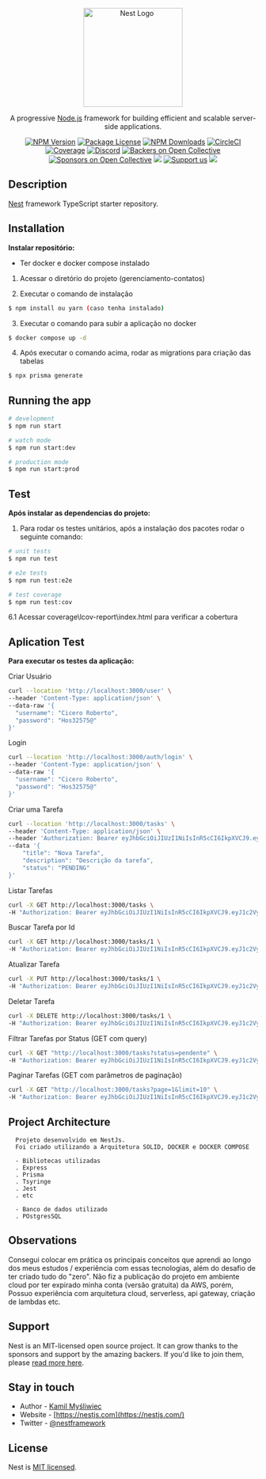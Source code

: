 <p align="center">
  <a href="http://nestjs.com/" target="blank"><img src="https://nestjs.com/img/logo-small.svg" width="200" alt="Nest Logo" /></a>
</p>

[circleci-image]: https://img.shields.io/circleci/build/github/nestjs/nest/master?token=abc123def456
[circleci-url]: https://circleci.com/gh/nestjs/nest

  <p align="center">A progressive <a href="http://nodejs.org" target="_blank">Node.js</a> framework for building efficient and scalable server-side applications.</p>
    <p align="center">
<a href="https://www.npmjs.com/~nestjscore" target="_blank"><img src="https://img.shields.io/npm/v/@nestjs/core.svg" alt="NPM Version" /></a>
<a href="https://www.npmjs.com/~nestjscore" target="_blank"><img src="https://img.shields.io/npm/l/@nestjs/core.svg" alt="Package License" /></a>
<a href="https://www.npmjs.com/~nestjscore" target="_blank"><img src="https://img.shields.io/npm/dm/@nestjs/common.svg" alt="NPM Downloads" /></a>
<a href="https://circleci.com/gh/nestjs/nest" target="_blank"><img src="https://img.shields.io/circleci/build/github/nestjs/nest/master" alt="CircleCI" /></a>
<a href="https://coveralls.io/github/nestjs/nest?branch=master" target="_blank"><img src="https://coveralls.io/repos/github/nestjs/nest/badge.svg?branch=master#9" alt="Coverage" /></a>
<a href="https://discord.gg/G7Qnnhy" target="_blank"><img src="https://img.shields.io/badge/discord-online-brightgreen.svg" alt="Discord"/></a>
<a href="https://opencollective.com/nest#backer" target="_blank"><img src="https://opencollective.com/nest/backers/badge.svg" alt="Backers on Open Collective" /></a>
<a href="https://opencollective.com/nest#sponsor" target="_blank"><img src="https://opencollective.com/nest/sponsors/badge.svg" alt="Sponsors on Open Collective" /></a>
  <a href="https://paypal.me/kamilmysliwiec" target="_blank"><img src="https://img.shields.io/badge/Donate-PayPal-ff3f59.svg"/></a>
    <a href="https://opencollective.com/nest#sponsor"  target="_blank"><img src="https://img.shields.io/badge/Support%20us-Open%20Collective-41B883.svg" alt="Support us"></a>
  <a href="https://twitter.com/nestframework" target="_blank"><img src="https://img.shields.io/twitter/follow/nestframework.svg?style=social&label=Follow"></a>
</p>
  <!--[![Backers on Open Collective](https://opencollective.com/nest/backers/badge.svg)](https://opencollective.com/nest#backer)
  [![Sponsors on Open Collective](https://opencollective.com/nest/sponsors/badge.svg)](https://opencollective.com/nest#sponsor)-->

## Description

[Nest](https://github.com/nestjs/nest) framework TypeScript starter repository.

## Installation

**Instalar repositório:**

- Ter docker e docker compose instalado

1. Acessar o diretório do projeto (gerenciamento-contatos)

2. Executar o comando de instalação

```bash
$ npm install ou yarn (caso tenha instalado)
```

3. Executar o comando para subir a aplicação no docker

```bash
$ docker compose up -d
```

4. Após executar o comando acima, rodar as migrations para criação das tabelas

```bash
$ npx prisma generate

```

## Running the app

```bash
# development
$ npm run start

# watch mode
$ npm run start:dev

# production mode
$ npm run start:prod
```

## Test

**Após instalar as dependencias do projeto:**

1. Para rodar os testes unitários, após a instalação dos pacotes rodar o seguinte comando:

```bash
# unit tests
$ npm run test

# e2e tests
$ npm run test:e2e

# test coverage
$ npm run test:cov
```

6.1 Acessar coverage\lcov-report\index.html para verificar a cobertura

## Aplication Test

**Para executar os testes da aplicação:**

Criar Usuário

```bash
curl --location 'http://localhost:3000/user' \
--header 'Content-Type: application/json' \
--data-raw '{
  "username": "Cicero Roberto",
  "password": "Hos32575@"
}'
```

Login

```bash
curl --location 'http://localhost:3000/auth/login' \
--header 'Content-Type: application/json' \
--data-raw '{
  "username": "Cicero Roberto",
  "password": "Hos32575@"
}'
```

Criar uma Tarefa

```bash
curl --location 'http://localhost:3000/tasks' \
--header 'Content-Type: application/json' \
--header 'Authorization: Bearer eyJhbGciOiJIUzI1NiIsInR5cCI6IkpXVCJ9.eyJ1c2VybmFtZSI6IkNpY2VybyBSb2JlcnRvIiwic3ViIjoiMSIsImlhdCI6MTczOTU4ODcxOCwiZXhwIjoxNzM5NTkyMzE4fQ.nvAVyYKXf5nfnQUq9RjRlD1I4XjloRuFwzZA7358xhI' \
--data '{
    "title": "Nova Tarefa",
    "description": "Descrição da tarefa",
    "status": "PENDING"
}'
```

Listar Tarefas

```bash
curl -X GET http://localhost:3000/tasks \
-H "Authorization: Bearer eyJhbGciOiJIUzI1NiIsInR5cCI6IkpXVCJ9.eyJ1c2VybmFtZSI6IkNpY2VybyBSb2JlcnRvIiwic3ViIjoiMSIsImlhdCI6MTczOTU4ODcxOCwiZXhwIjoxNzM5NTkyMzE4fQ.nvAVyYKXf5nfnQUq9RjRlD1I4XjloRuFwzZA7358xhI"
```

Buscar Tarefa por Id

```bash
curl -X GET http://localhost:3000/tasks/1 \
-H "Authorization: Bearer eyJhbGciOiJIUzI1NiIsInR5cCI6IkpXVCJ9.eyJ1c2VybmFtZSI6IkNpY2VybyBSb2JlcnRvIiwic3ViIjoiMSIsImlhdCI6MTczOTU4ODcxOCwiZXhwIjoxNzM5NTkyMzE4fQ.nvAVyYKXf5nfnQUq9RjRlD1I4XjloRuFwzZA7358xhI"
```

Atualizar Tarefa

```bash
curl -X PUT http://localhost:3000/tasks/1 \
-H "Authorization: Bearer eyJhbGciOiJIUzI1NiIsInR5cCI6IkpXVCJ9.eyJ1c2VybmFtZSI6IkNpY2VybyBSb2JlcnRvIiwic3ViIjoiMSIsImlhdCI6MTczOTU4ODcxOCwiZXhwIjoxNzM5NTkyMzE4fQ.nvAVyYKXf5nfnQUq9RjRlD1I4XjloRuFwzZA7358xhI"
```

Deletar Tarefa

```bash
curl -X DELETE http://localhost:3000/tasks/1 \
-H "Authorization: Bearer eyJhbGciOiJIUzI1NiIsInR5cCI6IkpXVCJ9.eyJ1c2VybmFtZSI6IkNpY2VybyBSb2JlcnRvIiwic3ViIjoiMSIsImlhdCI6MTczOTU4ODcxOCwiZXhwIjoxNzM5NTkyMzE4fQ.nvAVyYKXf5nfnQUq9RjRlD1I4XjloRuFwzZA7358xhI"
```

Filtrar Tarefas por Status (GET com query)

```bash
curl -X GET "http://localhost:3000/tasks?status=pendente" \
-H "Authorization: Bearer eyJhbGciOiJIUzI1NiIsInR5cCI6IkpXVCJ9.eyJ1c2VybmFtZSI6IkNpY2VybyBSb2JlcnRvIiwic3ViIjoiMSIsImlhdCI6MTczOTU4ODcxOCwiZXhwIjoxNzM5NTkyMzE4fQ.nvAVyYKXf5nfnQUq9RjRlD1I4XjloRuFwzZA7358xhI"
```

Paginar Tarefas (GET com parâmetros de paginação)

```bash
curl -X GET "http://localhost:3000/tasks?page=1&limit=10" \
-H "Authorization: Bearer eyJhbGciOiJIUzI1NiIsInR5cCI6IkpXVCJ9.eyJ1c2VybmFtZSI6IkNpY2VybyBSb2JlcnRvIiwic3ViIjoiMSIsImlhdCI6MTczOTU4ODcxOCwiZXhwIjoxNzM5NTkyMzE4fQ.nvAVyYKXf5nfnQUq9RjRlD1I4XjloRuFwzZA7358xhI"
```

## Project Architecture

```
  Projeto desenvolvido em NestJs.
  Foi criado utilizando a Arquitetura SOLID, DOCKER e DOCKER COMPOSE

  - Bibliotecas utilizadas
  . Express
  . Prisma
  . Tsyringe
  . Jest
  . etc

  - Banco de dados utilizado
  . POstgresSQL

```

## Observations

Consegui colocar em prática os principais conceitos que aprendi ao longo dos
meus estudos / experiência com essas tecnologias, além do desafio de ter criado tudo do "zero".
Não fiz a publicação do projeto em ambiente cloud por ter expirado minha conta (versão gratuita) da AWS, porém,
Possuo experiência com arquitetura cloud, serverless, api gateway, criação de lambdas etc.

## Support

Nest is an MIT-licensed open source project. It can grow thanks to the sponsors and support by the amazing backers. If you'd like to join them, please [read more here](https://docs.nestjs.com/support).

## Stay in touch

- Author - [Kamil Myśliwiec](https://kamilmysliwiec.com)
- Website - [https://nestjs.com](https://nestjs.com/)
- Twitter - [@nestframework](https://twitter.com/nestframework)

## License

Nest is [MIT licensed](LICENSE).
